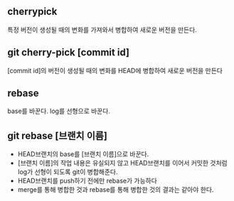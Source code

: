 ## cherrypick

특정 버전이 생성될 때의 변화를 가져와서 병합하여 새로운 버전을 만든다.



## git cherry-pick [commit id]

[commit id]의 버전이 생성될 때의 변화를 HEAD에 병합하여 새로운 버전을 만든다



## rebase

base를 바꾼다. log를 선형으로 바꾼다.



## git rebase [브랜치 이름]

* HEAD브랜치의 base를 [브랜치 이름]으로 바꾼다.
* [브랜치 이름]의 작업 내용은 유실되지 않고 HEAD브랜치를 이어서 커밋한 것처럼 log가 선형이 되도록 git이 병합해준다.
* HEAD브랜치를 push하기 전에만 rebase가 가능하다
* merge를 통해 병합한 것과 rebase를 통해 병합한 것의 결과는 같아야 한다.



